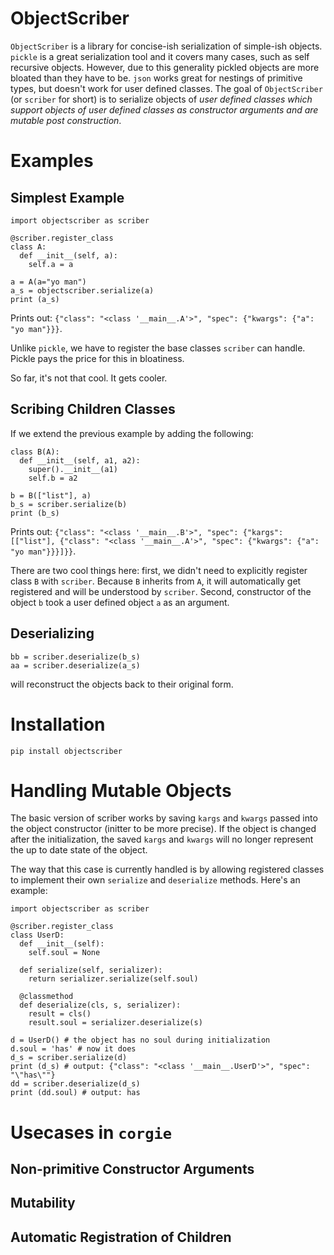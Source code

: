# ObjectScriber
`ObjectScriber` is a library for concise-ish serialization of simple-ish objects. 
`pickle` is a great serialization tool and it covers many cases, such as self recursive objects. 
However, due to this generality pickled objects are more bloated than they have to be.
`json` works great for nestings of primitive types, but doesn't work for user defined classes.
The goal of `ObjectScriber` (or `scriber` for short) is to serialize objects of 
*user defined classes which support objects of user defined classes as constructor arguments and are mutable post construction*.

# Examples
## Simplest Example
```
import objectscriber as scriber

@scriber.register_class
class A:
  def __init__(self, a):
    self.a = a
    
a = A(a="yo man") 
a_s = objectscriber.serialize(a) 
print (a_s)
```

Prints out: `{"class": "<class '__main__.A'>", "spec": {"kwargs": {"a": "yo man"}}}`. 

Unlike `pickle`, we have to register the base classes `scriber` can handle. Pickle pays the price for this in bloatiness.

So far, it's not that cool. It gets cooler.

## Scribing Children Classes
If we extend the previous example by adding the following:
```
class B(A): 
  def __init__(self, a1, a2):
    super().__init__(a1)
    self.b = a2
    
b = B(["list"], a)
b_s = scriber.serialize(b) 
print (b_s)
```

Prints out: `{"class": "<class '__main__.B'>", "spec": {"kargs": [["list"], {"class": "<class '__main__.A'>", "spec": {"kwargs": {"a": "yo man"}}}]}}`.

There are two cool things here: first, we didn't need to explicitly register class `B` 
with `scriber`. Because `B` inherits from `A`, it will automatically get registered and will be understood by
`scriber`. Second, constructor of the object `b` took a user defined object `a` as an argument. 

## Deserializing 
```
bb = scriber.deserialize(b_s) 
aa = scriber.deserialize(a_s) 
```

will reconstruct the objects back to their original form.

# Installation
`pip install objectscriber`

# Handling Mutable Objects
The basic version of scriber works by saving `kargs` and `kwargs` passed into the object constructor (initter to be more precise). 
If the object is changed after the initialization, the saved `kargs` and `kwargs` will no longer represent the up to date state
of the object. 

The way that this case is currently handled is by allowing registered classes to implement their own `serialize` and `deserialize` methods. Here's an example:

```
import objectscriber as scriber

@scriber.register_class 
class UserD: 
  def __init__(self):
    self.soul = None
    
  def serialize(self, serializer):
    return serializer.serialize(self.soul)
    
  @classmethod 
  def deserialize(cls, s, serializer):
    result = cls()
    result.soul = serializer.deserialize(s)
    
d = UserD() # the object has no soul during initialization
d.soul = 'has' # now it does
d_s = scriber.serialize(d) 
print (d_s) # output: {"class": "<class '__main__.UserD'>", "spec": "\"has\""}
dd = scriber.deserialize(d_s) 
print (dd.soul) # output: has
```

# Usecases in `corgie`

## Non-primitive Constructor Arguments
## Mutability
## Automatic Registration of Children
